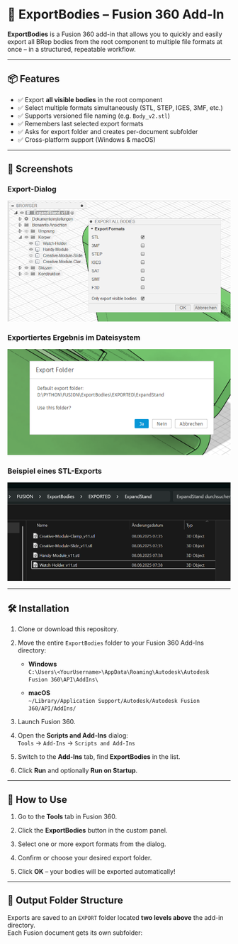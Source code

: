 # 🔄 ExportBodies – Fusion 360 Add-In

**ExportBodies** is a Fusion 360 add-in that allows you to quickly and easily export all BRep bodies from the root component to multiple file formats at once – in a structured, repeatable workflow.

---

## 📦 Features

- ✅ Export **all visible bodies** in the root component
- ✅ Select multiple formats simultaneously (STL, STEP, IGES, 3MF, etc.)
- ✅ Supports versioned file naming (e.g. `Body_v2.stl`)
- ✅ Remembers last selected export formats
- ✅ Asks for export folder and creates per-document subfolder
- ✅ Cross-platform support (Windows & macOS)

---

## 📸 Screenshots

### Export-Dialog
![Export Dialog](screenshots/export-dialog.png)

### Exportiertes Ergebnis im Dateisystem
![Exported Files](screenshots/export-folder.png)

### Beispiel eines STL-Exports
![STL Export Example](screenshots/stl-example.png)

---

## 🛠️ Installation

1. Clone or download this repository.

2. Move the entire `ExportBodies` folder to your Fusion 360 Add-Ins directory:

   - **Windows**  
     `C:\Users\<YourUsername>\AppData\Roaming\Autodesk\Autodesk Fusion 360\API\AddIns\`

   - **macOS**  
     `~/Library/Application Support/Autodesk/Autodesk Fusion 360/API/AddIns/`

3. Launch Fusion 360.

4. Open the **Scripts and Add-Ins** dialog:  
   `Tools` → `Add-Ins` → `Scripts and Add-Ins`

5. Switch to the **Add-Ins** tab, find **ExportBodies** in the list.

6. Click **Run** and optionally **Run on Startup**.

---

## 🧰 How to Use

1. Go to the **Tools** tab in Fusion 360.

2. Click the **ExportBodies** button in the custom panel.

3. Select one or more export formats from the dialog.

4. Confirm or choose your desired export folder.

5. Click **OK** – your bodies will be exported automatically!

---

## 📁 Output Folder Structure

Exports are saved to an `EXPORT` folder located **two levels above** the add-in directory.  
Each Fusion document gets its own subfolder:


